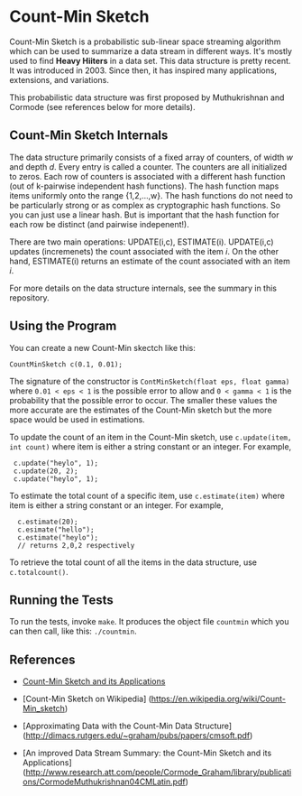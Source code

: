 Count-Min Sketch
================

Count-Min Sketch is a probabilistic sub-linear space streaming algorithm
 which can be used to summarize a data stream in different ways. It's 
mostly used to find **Heavy Hiiters** in a data set. This data structure
is pretty recent. It was introduced in 2003. Since then, it has inspired
many applications, extensions, and variations.

This probabilistic data structure was first proposed by Muthukrishnan
and Cormode (see references below for more details).

Count-Min Sketch Internals
--------------------------

The data structure primarily consists of a fixed array of counters, of 
width *w* and depth *d*. Every entry is called a counter.
 The counters are all initialized to zeros.
Each row of counters is associated with a different hash function (out
of k-pairwise independent hash functions). The hash function maps items
uniformly onto the range {1,2,...,w}. The hash functions do not need to be 
particularly strong or as complex as cryptographic hash functions. So you
can just use a linear hash. But is important that the hash function 
for each row be distinct (and pairwise indepenent!).

There are two main operations: UPDATE(i,c), ESTIMATE(i). UPDATE(i,c)
updates (incremenets) the count associated with the item *i*. On the other 
hand, ESTIMATE(i) returns an estimate of the count associated with an 
item *i*.

For more details on the data structure internals, see the summary in this
repository.

Using the Program
-----------------

You can create a new Count-Min skectch like this:

    CountMinSketch c(0.1, 0.01);

The signature of the constructor is
 `ContMinSketch(float eps, float gamma)`
where `0.01 < eps < 1` is the possible error to allow and
`0 < gamma < 1` is the probability that the possible error
to occur. The smaller these values the more accurate are
the estimates of the Count-Min sketch but the more space
would be used in estimations.

To update the count of an item in the Count-Min sketch, use
`c.update(item, int count)` where item is either a string
constant or an integer. For example,

	 c.update("heylo", 1);
	 c.update(20, 2);
	 c.update("heylo", 1);

To estimate the total count of a specific item, use
`c.estimate(item)` where item is either a string constant
or an integer. For example,

      c.estimate(20);
      c.esimate("hello");
      c.estimate("heylo");
      // returns 2,0,2 respectively

To retrieve the total count of all the items in the data
structure, use `c.totalcount()`.

Running the Tests
-----------------

To run the tests, invoke `make`. It produces the object file
`countmin` which you can then call, like this: `./countmin`.

References
----------
* [Count-Min Sketch and its Applications](https://sites.google.com/site/countminsketch)

* [Count-Min Sketch on Wikipedia] (https://en.wikipedia.org/wiki/Count-Min_sketch)

* [Approximating Data with the Count-Min Data Structure] (http://dimacs.rutgers.edu/~graham/pubs/papers/cmsoft.pdf)

* [An improved Data Stream Summary: the Count-Min Sketch and its Applications] (http://www.research.att.com/people/Cormode_Graham/library/publications/CormodeMuthukrishnan04CMLatin.pdf)

